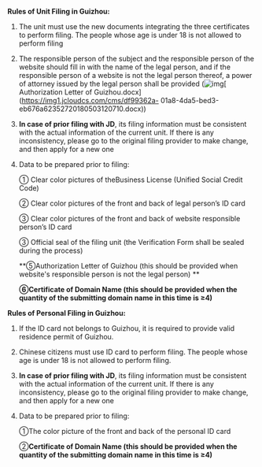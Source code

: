 **Rules of Unit Filing in Guizhou:**

1. The unit must use the new documents integrating the three certificates to perform filing. The people whose age is under 18 is not allowed to perform filing

2. The responsible person of the subject and the responsible person of the website should fill in with the name of the legal person, and if the responsible person of a website is not the legal person thereof, a power of attorney issued by the legal person shall be provided (![img](http://cms.jcloud.com/ueditor/dialogs/attachment/fileTypeImages/icon_doc.gif)[ Authorization Letter of Guizhou.docx](https://img1.jcloudcs.com/cms/df99362a- 01a8-4da5-bed3-eb676a62352720180503120710.docx))

3. **In case of prior filing with JD**, its filing information must be consistent with the actual information of the current unit. If there is any inconsistency, please go to the original filing provider to make change, and then apply for a new one

4. Data to be prepared prior to filing:

   ① Clear color pictures of theBusiness License (Unified Social Credit Code)

   ② Clear color pictures of the front and back of legal person’s ID card

   ③ Clear color pictures of the front and back of website responsible person’s ID card

   ③ Official seal of the filing unit (the Verification Form shall be sealed during the process)

   **⑤Authorization Letter of Guizhou (this should be provided when website's responsible person is not the legal person) **

   **⑥Certificate of Domain Name (this should be provided when the quantity of the submitting domain name in this time is ≥4)**

   

**Rules of Personal Filing in Guizhou:**

1. If the ID card not belongs to Guizhou, it is required to provide valid residence permit of Guizhou.

2. Chinese citizens must use ID card to perform filing. The people whose age is under 18 is not allowed to perform filing.

3. **In case of prior filing with JD**, its filing information must be consistent with the actual information of the current unit. If there is any inconsistency, please go to the original filing provider to make change, and then apply for a new one

4. Data to be prepared prior to filing:

   ①The color picture of the front and back of the personal ID card

   ②**Certificate of Domain Name (this should be provided when the quantity of the submitting domain name in this time is ≥4)**
